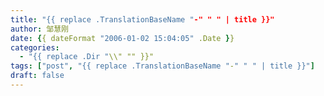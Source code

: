 ```yaml
---
title: "{{ replace .TranslationBaseName "-" " " | title }}"
author: 邹慧刚
date: {{ dateFormat "2006-01-02 15:04:05" .Date }}
categories:
  - "{{ replace .Dir "\\" "" }}"
tags: ["post", "{{ replace .TranslationBaseName "-" " " | title }}"]
draft: false
---
```


